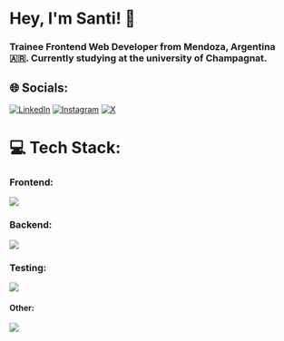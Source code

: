 <h1>Hey, I'm Santi! 👋</h1>
<h3>Trainee Frontend Web Developer from Mendoza, Argentina 🇦🇷. Currently studying at the university of Champagnat.</h3>

## 🌐 Socials:

[![LinkedIn](https://skillicons.dev/icons?i=linkedin)](https://linkedin.com/in/santiago-federici) 
[![Instagram](https://skillicons.dev/icons?i=instagram)](https://instagram.com/santi_federici)
[![X](https://skillicons.dev/icons?i=twitter)](https://x.com/santi_federici)

# 💻 Tech Stack:
### Frontend:
<img src="https://skillicons.dev/icons?i=react,angular,tailwind,ts,js,css,html,sass,bootstrap,nextjs,astro,vite" />

### Backend:
<img src="https://skillicons.dev/icons?i=express,nodejs" />

### Testing:
<img src="https://skillicons.dev/icons?i=jest" />


#### Other:
<img src="https://skillicons.dev/icons?i=vercel,netlify,mongodb,mysql,postgres,firebase" />
